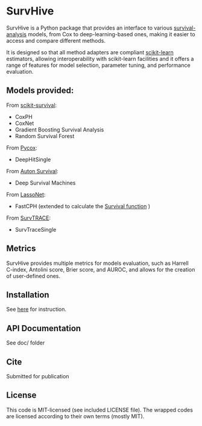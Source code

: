 # SurvHive 

SurvHive is a Python package that provides an interface to various
[survival-analysis](https://en.wikipedia.org/wiki/Survival_analysis) models,
from Cox to deep-learning-based ones, making it easier to access and compare
different methods. 

It is designed so that all method adapters are compliant
[scikit-learn](https://scikit-learn.org/stable/) estimators, allowing
interoperability with scikit-learn facilities and it offers a range of features
for model selection, parameter tuning, and performance evaluation.  

## Models provided:

From [scikit-survival](https://github.com/sebp/scikit-survival):

* CoxPH  
* CoxNet 
* Gradient Boosting Survival Analysis
* Random Survival Forest 

From [Pycox](https://github.com/havakv/pycox):

* DeepHitSingle 

From [Auton Survival](https://github.com/autonlab/auton-survival):

* Deep Survival Machines 

From [LassoNet](https://github.com/lasso-net/lassonet):

* FastCPH (extended to calculate the [Survival function](https://en.wikipedia.org/wiki/Survival_function) )

From [SurvTRACE](https://github.com/RyanWangZf/SurvTRACE):

* SurvTraceSingle 

## Metrics

SurvHive provides multiple metrics for models evaluation, such as  Harrell
C-index, Antolini score, Brier score, and AUROC, and allows for the creation of 
user-defined ones.

## Installation

See [here](INSTALL.md) for instruction.

## API Documentation

See doc/ folder

## Cite

Submitted for publication

## License

This code is MIT-licensed (see included LICENSE file).
The wrapped codes are licensed according to their own terms (mostly MIT).

